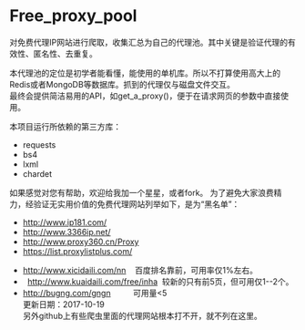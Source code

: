 # Free_proxy_pool
对免费代理IP网站进行爬取，收集汇总为自己的代理池。其中关键是验证代理的有效性、匿名性、去重复。</br>

本代理池的定位是初学者能看懂，能使用的单机库。所以不打算使用高大上的Redis或者MongoDB等数据库。抓到的代理仅与磁盘文件交互。</br>
最终会提供简洁易用的API，如get_a_proxy()，便于在请求网页的参数中直接使用。</br>

本项目运行所依赖的第三方库：
+ requests
+ bs4
+ lxml
+ chardet

如果感觉对您有帮助，欢迎给我加一个星星，或者fork。
为了避免大家浪费精力，经验证无实用价值的免费代理网站列举如下，是为“黑名单”：</br>
-   http://www.ip181.com/
-   http://www.3366ip.net/
-   http://www.proxy360.cn/Proxy
-   https://list.proxylistplus.com/
*   http://www.xicidaili.com/nn    百度排名靠前，可用率仅1%左右。
*   http://www.kuaidaili.com/free/inha  较新的只有前5页，但可用仅1--2个。
*   http://bugng.com/gngn          可用量<5
</br>更新日期：2017-10-19</br>
另外github上有些爬虫里面的代理网站根本打不开，就不列在这里。
